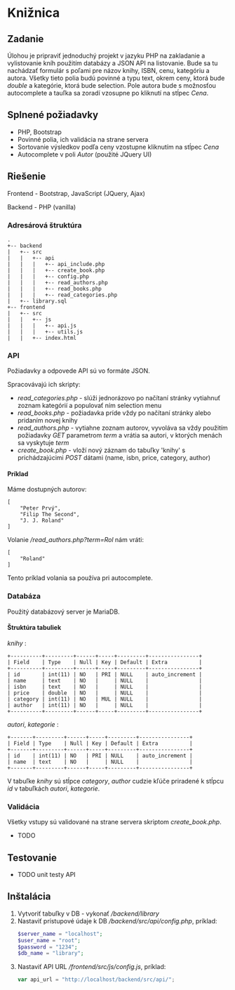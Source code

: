 # Knižnica

## Zadanie
Úlohou je pripraviť jednoduchý projekt v jazyku PHP na zakladanie a vylistovanie kníh použitím databázy a JSON API na listovanie. Bude sa tu nachádzať formulár s poľami pre názov knihy, ISBN, cenu, kategóriu a autora. 
Všetky tieto polia budú povinné a typu text, okrem ceny, ktorá bude *double* a kategórie, ktorá bude selection.
Pole autora bude s možnosťou autocomplete a tauľka sa zoradí vzosupne po kliknutí na stĺpec *Cena*.

## Splnené požiadavky
- PHP, Bootstrap
- Povinné polia, ich validácia na strane servera
- Sortovanie výsledkov podľa ceny vzostupne kliknutím na stĺpec *Cena*
- Autocomplete v poli *Autor* (použité JQuery UI)

## Riešenie
Frontend - Bootstrap, JavaScript (JQuery, Ajax)

Backend - PHP (vanilla)

### Adresárová štruktúra

```
.
+-- backend
|   +-- src
|   |   +-- api
|   |   |   +-- api_include.php
|   |   |   +-- create_book.php
|   |   |   +-- config.php
|   |   |   +-- read_authors.php
|   |   |   +-- read_books.php
|   |   |   +-- read_categories.php
|   +-- library.sql
+-- frontend
|   +-- src
|   |   +-- js
|   |   |   +-- api.js
|   |   |   +-- utils.js
|   |   +-- index.html
 ```

### API
Požiadavky a odpovede API sú vo formáte JSON. 

Spracovávajú ich skripty:
- *read_categories.php* - slúži jednorázovo po načítaní stránky vytiahnuť zoznam kategórií a populovať ním selection menu
- *read_books.php* - požiadavka príde vždy po načítaní stránky alebo pridaním novej knihy
- *read_authors.php* - vytiahne zoznam autorov, vyvoláva sa vždy použitím požiadavky *GET* parametrom *term* a vrátia sa autori, v ktorých menách sa vyskytuje *term*
- *create_book.php* - vloží nový záznam do tabuľky 'knihy' s prichádzajúcimi *POST* dátami (name, isbn, price, category, author)

#### Príklad

Máme dostupných autorov:
```
[
    "Peter Prvý",
    "Filip The Second",
    "J. J. Roland"
]
```

Volanie */read_authors.php?term=Rol* nám vráti:
```
[
    "Roland"
]
```

Tento príklad volania sa používa pri autocomplete.

### Databáza
Použitý databázový server je MariaDB.

#### Štruktúra tabuliek

*knihy* :
```
+----------+---------+------+-----+---------+----------------+
| Field    | Type    | Null | Key | Default | Extra          |
+----------+---------+------+-----+---------+----------------+
| id       | int(11) | NO   | PRI | NULL    | auto_increment |
| name     | text    | NO   |     | NULL    |                |
| isbn     | text    | NO   |     | NULL    |                |
| price    | double  | NO   |     | NULL    |                |
| category | int(11) | NO   | MUL | NULL    |                |
| author   | int(11) | NO   |     | NULL    |                |
+----------+---------+------+-----+---------+----------------+
```

*autori*, *kategorie* :
```
+-------+---------+------+-----+---------+----------------+
| Field | Type    | Null | Key | Default | Extra          |
+-------+---------+------+-----+---------+----------------+
| id    | int(11) | NO   | PRI | NULL    | auto_increment |
| name  | text    | NO   |     | NULL    |                |
+-------+---------+------+-----+---------+----------------+
```

V tabuľke *knihy* sú stĺpce *category*, *author* cudzie kľúče priradené k stĺpcu *id* v tabuľkách *autori*, *kategorie*.

### Validácia
Všetky vstupy sú validované na strane servera skriptom *create_book.php*.
- TODO

## Testovanie
- TODO unit testy API

## Inštalácia
1. Vytvoriť tabuľky v DB - vykonať */backend/library*
2. Nastaviť prístupové údaje k DB */backend/src/api/config.php*, príklad:
    ```php
    $server_name = "localhost";
    $user_name = "root";
    $password = "1234";
    $db_name = "library";
    ```
3. Nastaviť API URL */frontend/src/js/config.js*, príklad:
    ```js
    var api_url = "http://localhost/backend/src/api/";
    ```

